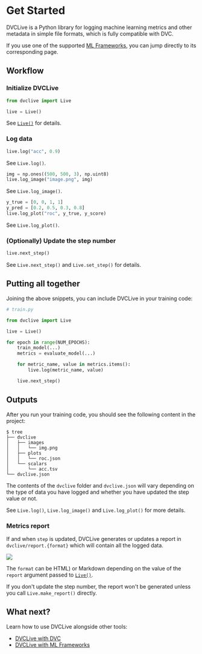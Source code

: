 # Get Started

DVCLive is a Python library for logging machine learning metrics and other
metadata in simple file formats, which is fully compatible with DVC.

<admon type="tip">

If you use one of the supported [ML Frameworks](/doc/dvclive/ml-frameworks), you
can jump directly to its corresponding page.

</admon>

## Workflow

### Initialize DVCLive

```python
from dvclive import Live

live = Live()
```

See [`Live()`](/doc/dvclive/api-reference/live) for details.

### Log data

<toggle>
<tab title="Scalars">

```python
live.log("acc", 0.9)
```

See `Live.log()`.

</tab>
<tab title="Images">

```python
img = np.ones((500, 500, 3), np.uint8)
live.log_image("image.png", img)
```

See `Live.log_image()`.

</tab>
<tab title="Plots">

```python
y_true = [0, 0, 1, 1]
y_pred = [0.2, 0.5, 0.3, 0.8]
live.log_plot("roc", y_true, y_score)
```

See `Live.log_plot()`.

</tab>
</toggle>

### (Optionally) Update the step number

```python
live.next_step()
```

See `Live.next_step()` and `Live.set_step()` for details.

## Putting all together

Joining the above snippets, you can include DVCLive in your training code:

```python
# train.py

from dvclive import Live

live = Live()

for epoch in range(NUM_EPOCHS):
    train_model(...)
    metrics = evaluate_model(...)

    for metric_name, value in metrics.items():
        live.log(metric_name, value)

    live.next_step()
```

## Outputs

After you run your training code, you should see the following content in the
project:

```dvc
$ tree
├── dvclive
│   ├── images
│   │   └── img.png
│   ├── plots
│   │   └── roc.json
│   └── scalars
│       └── acc.tsv
└── dvclive.json
```

The contents of the `dvclive` folder and `dvclive.json` will vary depending on
the type of data you have logged and whether you have updated the step value or
not.

See `Live.log()`, `Live.log_image()` and `Live.log_plot()` for more details.

### Metrics report

If and when `step` is updated, DVCLive generates or updates a report in
`dvclive/report.{format}` which will contain all the logged data.

![](/img/dvclive-html.gif)

The `format` can be HTML) or Markdown depending on the value of the `report`
argument passed to [`Live()`](/doc/dvclive/api-reference/live#parameters).

<admon type="info">

If you don't update the step number, the report won't be generated unless you
call `Live.make_report()` directly.

</admon>

## What next?

Learn how to use DVCLive alongside other tools:

- [DVCLive with DVC](/docs/dvclive/dvclive-with-dvc)
- [DVCLive with ML Frameworks](/docs/dvclive/ml-frameworks)
